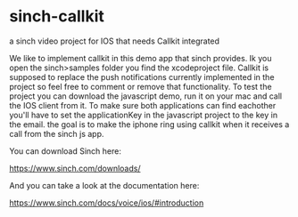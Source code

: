 # sinch-callkit
a sinch video project for IOS that needs Callkit integrated

We like to implement callkit in this demo app that sinch provides.
Ik you open the sinch>samples folder you find the xcodeproject file.
Callkit is supposed to replace the push notifications currently implemented in the project so feel free to comment or remove that functionality.
To test the project you can download the javascript demo, run it on your mac and call the IOS client from it.
To make sure both applications can find eachother you'll have to set the applicationKey in the javascript project to the key in the email.
the goal is to make the iphone ring using callkit when it receives a call from the sinch js app.

You can download Sinch here:

  https://www.sinch.com/downloads/

And you can take a look at the documentation here:

  https://www.sinch.com/docs/voice/ios/#introduction
